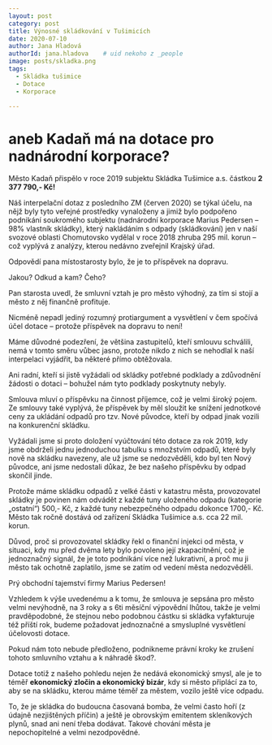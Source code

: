 ```yaml
---
layout: post
category: post
title: Výnosné skládkování v Tušimicích
date: 2020-07-10
author: Jana Hladová
authorId: jana.hladova    # uid nekoho z _people
image: posts/skladka.png
tags:
  - Skládka tušimice
  - Dotace
  - Korporace

---
```


# aneb Kadaň má na dotace pro nadnárodní korporace?

Město Kadaň přispělo v roce 2019 subjektu Skládka Tušimice a.s. částkou **2 377 790,- Kč!**

Náš interpelační dotaz z posledního ZM (červen 2020) se týkal účelu, na nějž byly tyto veřejné prostředky vynaloženy a jimiž bylo podpořeno podnikání soukromého subjektu 
(nadnárodní korporace Marius Pedersen – 98% vlastník skládky), který nakládáním s odpady (skládkování) jen v naší svozové oblasti Chomutovsko vydělal v roce 2018 zhruba 295 mil. korun 
– což vyplývá z analýzy, kterou nedávno zveřejnil Krajský úřad. 

Odpovědí pana místostarosty bylo, že je to příspěvek na dopravu. 

Jakou? Odkud a kam? Čeho? 

Pan starosta uvedl, že smluvní vztah je pro město výhodný, za tím si stojí a město z něj finančně profituje. 

Nicméně nepadl jediný rozumný protiargument a vysvětlení v čem spočívá účel dotace – protože příspěvek na dopravu to není! 

Máme důvodné podezření, že většina zastupitelů, kteří smlouvu schválili, nemá v tomto směru vůbec jasno, protože nikdo z nich se nehodlal k naší interpelaci vyjádřit, ba některé přímo obtěžovala.

Ani radní, kteří si jistě vyžádali od skládky potřebné podklady a zdůvodnění žádosti o dotaci – bohužel nám tyto podklady poskytnuty nebyly.

Smlouva mluví o příspěvku na činnost příjemce, což je velmi široký pojem. Ze smlouvy také vyplývá, že příspěvek by měl sloužit ke snížení jednotkové ceny za ukládání odpadů 
pro tzv. Nové původce, kteří by odpad jinak vozili na konkurenční skládku. 

Vyžádali jsme si proto doložení vyúčtování této dotace za rok 2019, kdy jsme obdrželi jednu jednoduchou tabulku s množstvím odpadů, které byly nově na skládku navezeny, 
ale už jsme se nedozvěděli, kdo byl ten Nový původce, ani jsme nedostali důkaz, že bez našeho příspěvku by odpad skončil jinde. 

Protože máme skládku odpadů z velké části v katastru města, provozovatel skládky je povinen nám odvádět z každé tuny uloženého odpadu (kategorie „ostatní“) 500,- Kč, 
z každé tuny nebezpečného odpadu dokonce 1700,- Kč. Město tak ročně dostává od zařízení Skládka Tušimice a.s. cca 22 mil. korun. 

Důvod, proč si provozovatel skládky řekl o finanční injekci od města, v situaci, kdy mu před dvěma lety bylo povoleno její zkapacitnění, což je jednoznačný signál,
že je toto podnikání více než lukrativní, a proč mu ji město tak ochotně zaplatilo, jsme se zatím od vedení města nedozvěděli. 

Prý obchodní tajemství firmy Marius Pedersen!

Vzhledem k výše uvedenému a k tomu, že smlouva je sepsána pro město velmi nevýhodně, na 3 roky a s 6ti měsíční výpovědní lhůtou, takže je velmi pravděpodobné, 
že stejnou nebo podobnou částku si skládka vyfakturuje též příští rok, budeme požadovat jednoznačné a smysluplné vysvětlení účelovosti dotace. 

Pokud nám toto nebude předloženo, podnikneme právní kroky ke zrušení tohoto smluvního vztahu a k náhradě škod?.

Dotace totiž z našeho pohledu nejen že nedává ekonomický smysl, ale je to téměř **ekonomický zločin a ekonomický bizár**, kdy si město připlácí za to, aby se na skládku, 
kterou máme téměř za městem, vozilo ještě více odpadu. 

To, že je skládka do budoucna časovaná bomba, že velmi často hoří (z údajně nezjištěných příčin) a ještě je obrovským emitentem skleníkových plynů, snad ani není třeba dodávat. Takové chování města je nepochopitelné a velmi nezodpovědné.

